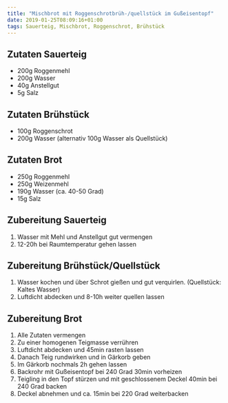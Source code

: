 ```yaml
---
title: "Mischbrot mit Roggenschrotbrüh-/quellstück im Gußeisentopf"
date: 2019-01-25T08:09:16+01:00
tags: Sauerteig, Mischbrot, Roggenschrot, Brühstück
---
```

## Zutaten Sauerteig
- 200g Roggenmehl
- 200g Wasser
- 40g Anstellgut
- 5g Salz

## Zutaten Brühstück
- 100g Roggenschrot
- 200g Wasser (alternativ 100g Wasser als Quellstück)

## Zutaten Brot
- 250g Roggenmehl
- 250g Weizenmehl
- 190g Wasser (ca. 40-50 Grad)
- 15g Salz

## Zubereitung Sauerteig
1. Wasser mit Mehl und Anstellgut gut vermengen
2. 12-20h bei Raumtemperatur gehen lassen

## Zubereitung Brühstück/Quellstück
1. Wasser kochen und über Schrot gießen und gut verquirlen. (Quellstück: Kaltes Wasser)
2. Luftdicht abdecken und 8-10h weiter quellen lassen

## Zubereitung Brot
1. Alle Zutaten vermengen
2. Zu einer homogenen Teigmasse verrühren
3. Luftdicht abdecken und 45min rasten lassen
4. Danach Teig rundwirken und in Gärkorb geben
5. Im Gärkorb nochmals 2h gehen lassen
6. Backrohr mit Gußeisentopf bei 240 Grad 30min vorheizen
7. Teigling in den Topf stürzen und mit geschlossenem Deckel 40min bei 240 Grad backen
8. Deckel abnehmen und ca. 15min bei 220 Grad weiterbacken

